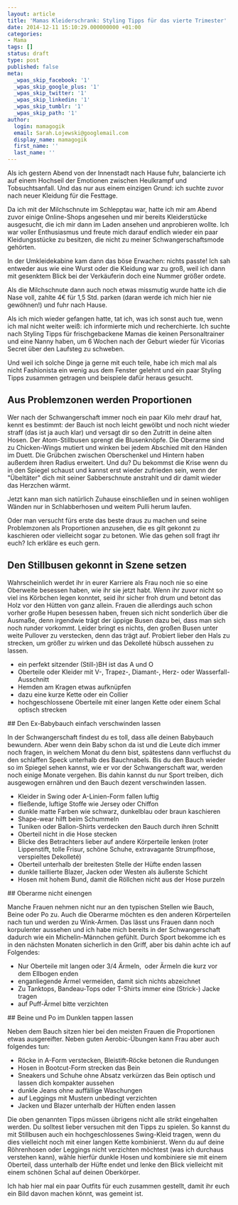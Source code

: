 ```yaml
---
layout: article
title: 'Mamas Kleiderschrank: Styling Tipps für das vierte Trimester'
date: 2014-12-11 15:10:29.000000000 +01:00
categories:
- Mama
tags: []
status: draft
type: post
published: false
meta:
  _wpas_skip_facebook: '1'
  _wpas_skip_google_plus: '1'
  _wpas_skip_twitter: '1'
  _wpas_skip_linkedin: '1'
  _wpas_skip_tumblr: '1'
  _wpas_skip_path: '1'
author:
  login: mamagogik
  email: Sarah.Lojewski@googlemail.com
  display_name: mamagogik
  first_name: ''
  last_name: ''
---
```

Als ich gestern Abend von der Innenstadt nach Hause fuhr, balancierte ich auf einem Hochseil der Emotionen zwischen Heulkrampf und Tobsuchtsanfall. Und das nur aus einem einzigen Grund: ich suchte zuvor nach neuer Kleidung für die Festtage.

Da ich mit der Milchschnute im Schlepptau war, hatte ich mir am Abend zuvor einige Online-Shops angesehen und mir bereits Kleiderstücke ausgesucht, die ich mir dann im Laden ansehen und anprobieren wollte. Ich war voller Enthusiasmus und freute mich darauf endlich wieder ein paar Kleidungsstücke zu besitzen, die nicht zu meiner Schwangerschaftsmode gehörten.

In der Umkleidekabine kam dann das böse Erwachen: nichts passte! Ich sah entweder aus wie eine Wurst oder die Kleidung war zu groß, weil ich dann mit gesenktem Blick bei der Verkäuferin doch eine Nummer größer ordete.

Als die Milchschnute dann auch noch etwas missmutig wurde hatte ich die Nase voll, zahlte 4€ für 1,5 Std. parken (daran werde ich mich hier nie gewöhnen!) und fuhr nach Hause.

Als ich mich wieder gefangen hatte, tat ich, was ich sonst auch tue, wenn ich mal nicht weiter weiß: ich informierte mich und recherchierte. Ich suchte nach Styling Tipps für frischgebackene Mamas die keinen Personaltrainer und eine Nanny haben, um 6 Wochen nach der Geburt wieder für Vicorias Secret über den Laufsteg zu schweben.

Und weil ich solche Dinge ja gerne mit euch teile, habe ich mich mal als nicht Fashionista ein wenig aus dem Fenster gelehnt und ein paar Styling Tipps zusammen getragen und beispiele dafür heraus gesucht.

## Aus Problemzonen werden Proportionen

Wer nach der Schwangerschaft immer noch ein paar Kilo mehr drauf hat, kennt es bestimmt: der Bauch ist noch leicht gewölbt und noch nicht wieder straff (das ist ja auch klar) und versagt dir so den Zutritt in deine alten Hosen. Der Atom-Stillbusen sprengt die Blusenknöpfe. Die Oberarme sind zu Chicken-Wings mutiert und winken bei jedem Abschied mit den Händen im Duett. Die Grübchen zwischen Oberschenkel und Hintern haben außerdem ihren Radius erweitert. Und du? Du bekommst die Krise wenn du in den Spiegel schaust und kannst erst wieder zufrieden sein, wenn der "Übeltäter" dich mit seiner Sabberschnute anstrahlt und dir damit wieder das Herzchen wärmt.

Jetzt kann man sich natürlich Zuhause einschließen und in seinen wohligen Wänden nur in Schlabberhosen und weitem Pulli herum laufen.

Oder man versucht fürs erste das beste draus zu machen und seine Problemzonen als Proportionen anzusehen, die es gilt gekonnt zu kaschieren oder vielleicht sogar zu betonen. Wie das gehen soll fragt ihr euch? Ich erkläre es euch gern.

## Den Stillbusen gekonnt in Szene setzen

Wahrscheinlich werdet ihr in eurer Karriere als Frau noch nie so eine Oberweite besessen haben, wie ihr sie jetzt habt. Wenn ihr zuvor nicht so viel ins Körbchen legen konntet, seid ihr sicher froh drum und betont das Holz vor den Hütten von ganz allein.
Frauen die allerdings auch schon vorher große Hupen besessen haben, freuen sich nicht sonderlich über die Ausmaße, denn irgendwie trägt der üppige Busen dazu bei, dass man sich noch runder vorkommt. Leider bringt es nichts, den großen Busen unter weite Pullover zu verstecken, denn das trägt auf. Probiert lieber den Hals zu strecken, um größer zu wirken und das Dekolleté hübsch aussehen zu lassen.

<ul>
<li>ein perfekt sitzender (Still-)BH ist das A und O</li>
<li>Oberteile oder Kleider mit V-, Trapez-, Diamant-, Herz- oder Wasserfall-Ausschnitt</li>
<li>Hemden am Kragen etwas aufknüpfen</li>
<li>dazu eine kurze Kette oder ein Collier</li>
<li>hochgeschlossene Oberteile mit einer langen Kette oder einem Schal optisch strecken</li>
</ul>
## Den Ex-Babybauch einfach verschwinden lassen

In der Schwangerschaft findest du es toll, dass alle deinen Babybauch bewundern. Aber wenn dein Baby schon da ist und die Leute dich immer noch fragen, in welchem Monat du denn bist, spätestens dann verfluchst du den schlaffen Speck unterhalb des Bauchnabels.
Bis du den Bauch wieder so im Spiegel sehen kannst, wie er vor der Schwangerschaft war, werden noch einige Monate vergehen. Bis dahin kannst du nur Sport treiben, dich ausgewogen ernähren und den Bauch dezent verschwinden lassen.

<ul>
<li>Kleider in Swing oder A-Linien-Form fallen luftig</li>
<li>fließende, luftige Stoffe wie Jersey oder Chiffon</li>
<li>dunkle matte Farben wie schwarz, dunkelblau oder braun kaschieren</li>
<li>Shape-wear hilft beim Schummeln</li>
<li>Tuniken oder Ballon-Shirts verdecken den Bauch durch ihren Schnitt</li>
<li>Oberteil nicht in die Hose stecken</li>
<li>Blicke des Betrachters lieber auf andere Körperteile lenken (roter Lippenstift, tolle Frisur, schöne Schuhe, extravagante Strumpfhose, verspieltes Dekolleté)</li>
<li>Oberteil unterhalb der breitesten Stelle der Hüfte enden lassen</li>
<li>dunkle taillierte Blazer, Jacken oder Westen als äußerste Schicht</li>
<li>Hosen mit hohem Bund, damit die Röllchen nicht aus der Hose purzeln</li>
</ul>
## Oberarme nicht einengen

Manche Frauen nehmen nicht nur an den typischen Stellen wie Bauch, Beine oder Po zu. Auch die Oberarme möchten es den anderen Körperteilen nach tun und werden zu Wink-Armen. Das lässt uns Frauen dann noch korpulenter aussehen und ich habe mich bereits in der Schwangerschaft dadurch wie ein Michelin-Männchen gefühlt. Durch Sport bekomme ich es in den nächsten Monaten sicherlich in den Griff, aber bis dahin achte ich auf Folgendes:

<ul>
<li>Nur Oberteile mit langen oder 3/4 Ärmeln,  oder Ärmeln die kurz vor dem Ellbogen enden</li>
<li>enganliegende Ärmel vermeiden, damit sich nichts abzeichnet</li>
<li>Zu Tanktops, Bandeau-Tops oder T-Shirts immer eine (Strick-) Jacke tragen</li>
<li>auf Puff-Ärmel bitte verzichten</li>
</ul>
## Beine und Po im Dunklen tappen lassen

Neben dem Bauch sitzen hier bei den meisten Frauen die Proportionen etwas ausgereifter. Neben guten Aerobic-Übungen kann Frau aber auch folgendes tun:

<ul>
<li>Röcke in A-Form verstecken, Bleistift-Röcke betonen die Rundungen</li>
<li>Hosen in Bootcut-Form strecken das Bein</li>
<li>Sneakers und Schuhe ohne Absatz verkürzen das Bein optisch und lassen dich kompakter aussehen</li>
<li>dunkle Jeans ohne auffällige Waschungen</li>
<li>auf Leggings mit Mustern unbedingt verzichten</li>
<li>Jacken und Blazer unterhalb der Hüften enden lassen</li>
</ul>
Die oben genannten Tipps müssen übrigens nicht alle strikt eingehalten werden. Du solltest lieber versuchen mit den Tipps zu spielen. So kannst du mit Stillbusen auch ein hochgeschlossenes Swing-Kleid tragen, wenn du dies vielleicht noch mit einer langen Kette kombinierst.
Wenn du auf deine Röhrenhosen oder Leggings nicht verzichten möchtest (was ich durchaus verstehen kann), wähle hierfür dunkle Hosen und kombiniere sie mit einem Oberteil, dass unterhalb der Hüfte endet und lenke den Blick vielleicht mit einem schönen Schal auf deinen Oberkörper.

Ich hab hier mal ein paar Outfits für euch zusammen gestellt, damit ihr euch ein Bild davon machen könnt, was gemeint ist.


